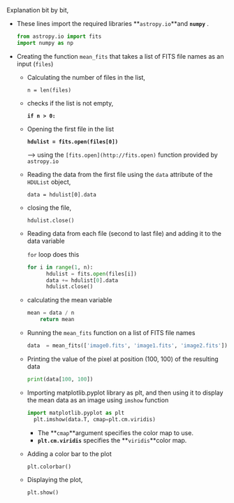 Explanation bit by bit,

- These lines import the required libraries **`astropy.io`**and **`numpy`**
.
    
    ```python
    from astropy.io import fits
    import numpy as np
    ```
    
- Creating the function `mean_fits` that takes a list of FITS file names as an input (`files`)
    - Calculating the number of files in the list,
        
        `n = len(files)`
        
    - checks if the list is not empty,
        
        **`if n > 0:`**
        
    
    - Opening the first file in the list
        
        **`hdulist = fits.open(files[0])`**
        
        —> using the `[fits.open](http://fits.open)` function provided by `astropy.io`
        
    - Reading the data from the first file using the `data` attribute of the `HDUList` object,
        
        `data = hdulist[0].data`
        
    
    - closing the file,
        
        `hdulist.close()`
        
    - Reading data from each file (second to last file) and adding it to the data variable
        
        `for` loop does this
        
        ```python
        for i in range(1, n):
              hdulist = fits.open(files[i])
              data += hdulist[0].data
              hdulist.close()
        ```
        
    - calculating the mean variable
        
        ```python
        mean = data / n
            return mean
        ```
        
    - Running the `mean_fits` function on a list of FITS file names
        
        ```python
        data  = mean_fits(['image0.fits', 'image1.fits', 'image2.fits'])
        ```
        
    - Printing the value of the pixel at position (100, 100) of the resulting data
        
        ```python
        print(data[100, 100])
        ```
        
    - Importing matplotlib.pyplot library as plt, and then using it to display the mean data as an image using `imshow` function
        
        ```python
        import matplotlib.pyplot as plt
          plt.imshow(data.T, cmap=plt.cm.viridis)
        ```
        
        - The **`cmap`**argument specifies the color map to use.
        - **`plt.cm.viridis`** specifies the **`viridis`**color map.
    
    - Adding a color bar to the plot
        
        ```python
        plt.colorbar()
        ```
        
    
    - Displaying the plot,
        
        ```python
        plt.show()
        ```
